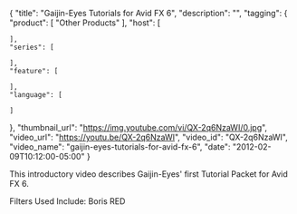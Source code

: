 {
  "title": "Gaijin-Eyes Tutorials for Avid FX 6",
  "description": "",
  "tagging": {
    "product": [
      "Other Products"
    ],
    "host": [

    ],
    "series": [

    ],
    "feature": [

    ],
    "language": [

    ]
  },
  "thumbnail_url": "https://img.youtube.com/vi/QX-2q6NzaWI/0.jpg",
  "video_url": "https://youtu.be/QX-2q6NzaWI",
  "video_id": "QX-2q6NzaWI",
  "video_name": "gaijin-eyes-tutorials-for-avid-fx-6",
  "date": "2012-02-09T10:12:00-05:00"
}

This introductory video describes Gaijin-Eyes' first Tutorial Packet for Avid
FX 6.

Filters Used Include: Boris RED


